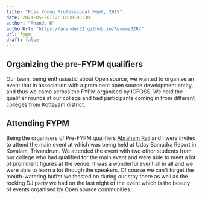 ```yaml
---
title: "Foss Young Professional Meet, 2019"
date: 2021-05-26T12:10:00+05:30
author: "Anandu R"
authorUrl: "https://anandur32.github.io/Resume32R/"
url: fypm
draft: false
---
```


## Organizing the pre-FYPM qualifiers 
Our team, being enthusiastic about Open source, we wanted to organise an event that in association with a prominent open source development  entity, and thus we came across the FYPM organised by ICFOSS. We held the qualifier rounds at our college and had participants coming in from different colleges from Kottayam district. 

## Attending FYPM 
Being the organisers of Pre-FYPM qualifiers [Abraham Raji](https://abrahamraji.in) and I were invited to attend the main event at which was being held at Uday Samudra Resort in Kovalam, Trivandrum. We attended the event with two other students from our college who had qualified for the main event and were able to meet a lot of prominent figures at the venue, It was a wonderful event all in all and we were able to learn a lot through the speakers. Of course we can't forget the mouth-watering buffet we feasted on during our stay there as well as the rocking DJ party we had on the last night of the event which is the beauty of events organised by Open source communities. 
